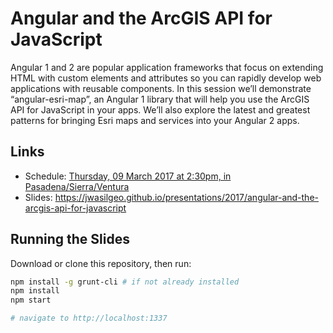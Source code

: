 # Angular and the ArcGIS API for JavaScript

Angular 1 and 2 are popular application frameworks that focus on extending HTML with custom elements and attributes so you can rapidly develop web applications with reusable components. In this session we’ll demonstrate “angular-esri-map”, an Angular 1 library that will help you use the ArcGIS API for JavaScript in your apps. We’ll also explore the latest and greatest patterns for bringing Esri maps and services into your Angular 2 apps.

## Links
- Schedule: [Thursday, 09 March 2017 at 2:30pm, in Pasadena/Sierra/Ventura](https://devsummitps17.schedule.esri.com/session-catalog/1767408815)
- Slides: https://jwasilgeo.github.io/presentations/2017/angular-and-the-arcgis-api-for-javascript

## Running the Slides

Download or clone this repository, then run:
```bash
npm install -g grunt-cli # if not already installed
npm install
npm start

# navigate to http://localhost:1337
```
